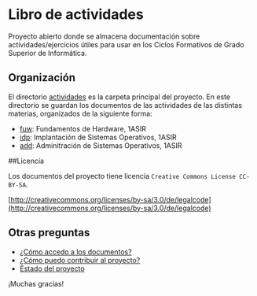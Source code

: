 # Libro de actividades

Proyecto abierto donde se almacena documentación sobre actividades/ejercicios
útiles para usar en los Ciclos Formativos de Grado Superior de Informática.

## Organización

El directorio [actividades](./actividades) es la carpeta principal del proyecto.
En este directorio se guardan los documentos de las actividades de las
distintas materias, organizados de la siguiente forma:

* [fuw](./actividades/fuw): Fundamentos de Hardware, 1ASIR
* [idp](./actividades/idp): Implantación de Sistemas Operativos, 1ASIR
* [add](./actividades/add): Adminitración de Sistemas Operativos, 1ASIR

##Licencia

Los documentos del proyecto tiene licencia `Creative Commons License CC-BY-SA`.

[http://creativecommons.org/licenses/by-sa/3.0/de/legalcode](http://creativecommons.org/licenses/by-sa/3.0/de/legalcode)

## Otras preguntas

* [¿Cómo accedo a los documentos?](./docs/acceso.md)
* [¿Cómo puedo contribuir al proyecto?](./docs/contribuciones.md)
* [Estado del proyecto](./docs/estado.md)

¡Muchas gracias!
